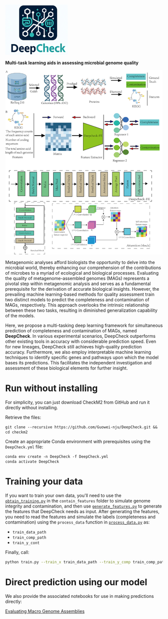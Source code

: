 ![DeepCheck Logo](https://github.com/Guowei-nju/DeepCheck/blob/main/figures/log.png)<!-- 替换为实际的Logo URL -->


**Multi-task learning aids in assessing microbial genome quality**

![DeepCheck Banner](https://github.com/Guowei-nju/DeepCheck/blob/main/figures/frame.png) <!-- 替换为实际的Banner URL -->

Metagenomic analyses afford biologists the opportunity to delve into the microbial world, thereby enhancing our comprehension of the contributions of microbes to a myriad of ecological and biological processes. Evaluating the quality of metagenome-assembled genomes (MAGs) represents a pivotal step within metagenomic analysis and serves as a fundamental prerequisite for the derivation of accurate biological insights. However, the prevailing machine learning-based methods for quality assessment train two distinct models to predict the completeness and contamination of MAGs, respectively. This approach overlooks the intrinsic relationship between these two tasks, resulting in diminished generalization capability of the models.

Here, we propose a multi-tasking deep learning framework for simultaneous prediction of completeness and contamination of MAGs, named **DeepCheck**. In various experimental scenarios, DeepCheck outperforms other existing tools in accuracy with considerable prediction speed. Even for new lineages, DeepCheck still achieves high-quality prediction accuracy. Furthermore, we also employ interpretable machine learning techniques to identify specific genes and pathways upon which the model bases its predictions. This facilitates the independent investigation and assessment of these biological elements for further insight.

# Run without installing

For simplicity, you can just download CheckM2 from GitHub and run it directly without installing.

Retrieve the files:
```
git clone --recursive https://github.com/Guowei-nju/DeepCheck.git && cd checkm2

```
Create an appropriate Conda environment with prerequisites using the `DeepCheck.yml` file:

```
conda env create -n DeepCheck -f DeepCheck.yml
conda activate DeepCheck
```


# Training your data

If you want to train your own data, you'll need to use the [`obtain_training.py`](obtain_features/obtain_training.py) in the `contain_features` folder to simulate genome integrity and contamination, and then use [`generate_features.py`](generate_features.py) to generate the features that DeepCheck needs as input. After generating the features, you need to read the features and simulate the labels (completeness and contamination) using the `process_data` function in [`process_data.py`](process_data.py) as:
- `train_data_path`
- `train_comp_path`
- `train_y_cont`

Finally, call:
```bash
python train.py --train_x train_data_path --train_y_comp train_comp_path --train_y_cont train_y_cont
```
# Direct prediction using our model

We also provide the associated notebooks for use in making predictions directly:

[Evaluating Macro Genome Assemblies](https://github.com/Guowei-nju/DeepCheck/blob/main/evaluating%20macro%20genome%20assemblies!.ipynb)
